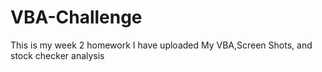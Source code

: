# VBA-Challenge
This is my week 2 homework
I have uploaded My VBA,Screen Shots, and stock checker analysis
